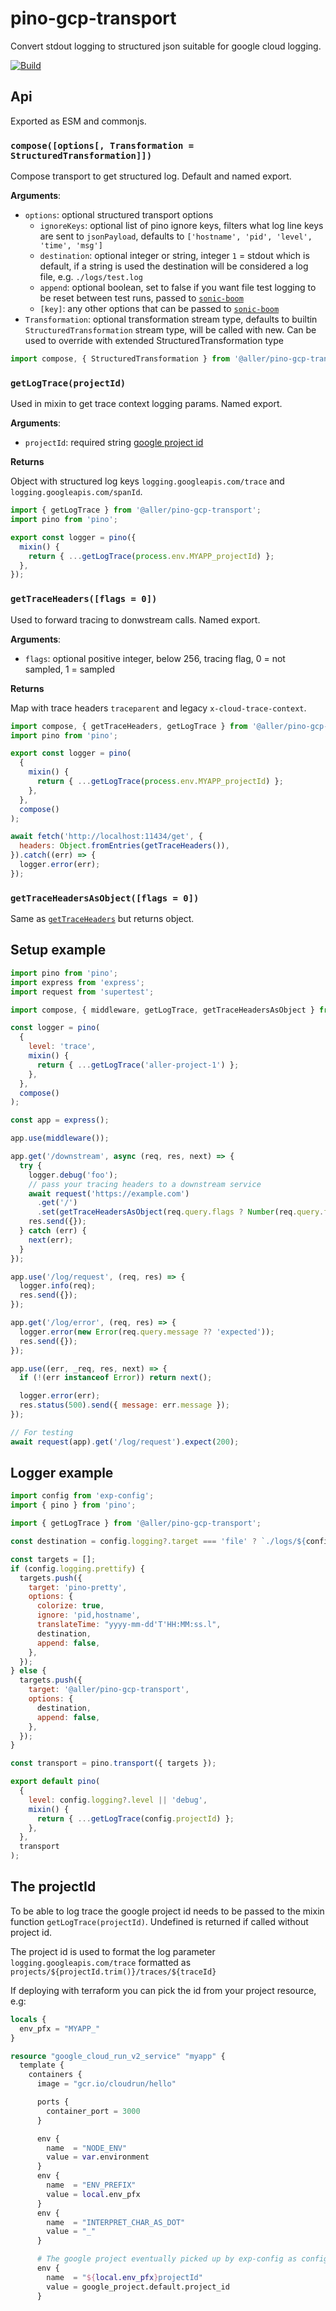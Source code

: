 # pino-gcp-transport

Convert stdout logging to structured json suitable for google cloud logging.

[![Build](https://github.com/allermedia/pino-gcp-transport/actions/workflows/build.yaml/badge.svg)](https://github.com/allermedia/pino-gcp-transport/actions/workflows/build.yaml)

## Api

Exported as ESM and commonjs.

### `compose([options[, Transformation = StructuredTransformation]])`

Compose transport to get structured log. Default and named export.

**Arguments**:

- `options`: optional structured transport options
  - `ignoreKeys`: optional list of pino ignore keys, filters what log line keys are sent to `jsonPayload`, defaults to `['hostname', 'pid', 'level', 'time', 'msg']`
  - `destination`: optional integer or string, integer `1` = stdout which is default, if a string is used the destination will be considered a log file, e.g. `./logs/test.log`
  - `append`: optional boolean, set to false if you want file test logging to be reset between test runs, passed to [`sonic-boom`](https://www.npmjs.com/package/sonic-boom)
  - `[key]`: any other options that can be passed to [`sonic-boom`](https://www.npmjs.com/package/sonic-boom)
- `Transformation`: optional transformation stream type, defaults to builtin `StructuredTransformation` stream type, will be called with new. Can be used to override with extended StructuredTransformation type

```javascript
import compose, { StructuredTransformation } from '@aller/pino-gcp-transport';
```

### `getLogTrace(projectId)`

Used in mixin to get trace context logging params. Named export.

**Arguments**:

- `projectId`: required string [google project id](#the-projectid)

**Returns**

Object with structured log keys `logging.googleapis.com/trace` and `logging.googleapis.com/spanId`.

```javascript
import { getLogTrace } from '@aller/pino-gcp-transport';
import pino from 'pino';

export const logger = pino({
  mixin() {
    return { ...getLogTrace(process.env.MYAPP_projectId) };
  },
});
```

### `getTraceHeaders([flags = 0])`

Used to forward tracing to donwstream calls. Named export.

**Arguments**:

- `flags`: optional positive integer, below 256, tracing flag, 0 = not sampled, 1 = sampled

**Returns**

Map with trace headers `traceparent` and legacy `x-cloud-trace-context`.

```javascript
import compose, { getTraceHeaders, getLogTrace } from '@aller/pino-gcp-transport';
import pino from 'pino';

export const logger = pino(
  {
    mixin() {
      return { ...getLogTrace(process.env.MYAPP_projectId) };
    },
  },
  compose()
);

await fetch('http://localhost:11434/get', {
  headers: Object.fromEntries(getTraceHeaders()),
}).catch((err) => {
  logger.error(err);
});
```

### `getTraceHeadersAsObject([flags = 0])`

Same as [`getTraceHeaders`](#gettraceheadersflags--0) but returns object.

## Setup example

```javascript
import pino from 'pino';
import express from 'express';
import request from 'supertest';

import compose, { middleware, getLogTrace, getTraceHeadersAsObject } from '@aller/pino-gcp-transport';

const logger = pino(
  {
    level: 'trace',
    mixin() {
      return { ...getLogTrace('aller-project-1') };
    },
  },
  compose()
);

const app = express();

app.use(middleware());

app.get('/downstream', async (req, res, next) => {
  try {
    logger.debug('foo');
    // pass your tracing headers to a downstream service
    await request('https://example.com')
      .get('/')
      .set(getTraceHeadersAsObject(req.query.flags ? Number(req.query.flags) : undefined));
    res.send({});
  } catch (err) {
    next(err);
  }
});

app.use('/log/request', (req, res) => {
  logger.info(req);
  res.send({});
});

app.get('/log/error', (req, res) => {
  logger.error(new Error(req.query.message ?? 'expected'));
  res.send({});
});

app.use((err, _req, res, next) => {
  if (!(err instanceof Error)) return next();

  logger.error(err);
  res.status(500).send({ message: err.message });
});

// For testing
await request(app).get('/log/request').expect(200);
```

## Logger example

```js
import config from 'exp-config';
import { pino } from 'pino';

import { getLogTrace } from '@aller/pino-gcp-transport';

const destination = config.logging?.target === 'file' ? `./logs/${config.envName}.log` : 1;

const targets = [];
if (config.logging.prettify) {
  targets.push({
    target: 'pino-pretty',
    options: {
      colorize: true,
      ignore: 'pid,hostname',
      translateTime: "yyyy-mm-dd'T'HH:MM:ss.l",
      destination,
      append: false,
    },
  });
} else {
  targets.push({
    target: '@aller/pino-gcp-transport',
    options: {
      destination,
      append: false,
    },
  });
}

const transport = pino.transport({ targets });

export default pino(
  {
    level: config.logging?.level || 'debug',
    mixin() {
      return { ...getLogTrace(config.projectId) };
    },
  },
  transport
);
```

## The projectId

To be able to log trace the google project id needs to be passed to the mixin function `getLogTrace(projectId)`. Undefined is returned if called without project id.

The project id is used to format the log parameter `logging.googleapis.com/trace` formatted as `projects/${projectId.trim()}/traces/${traceId}`

If deploying with terraform you can pick the id from your project resource, e.g:

```terraform
locals {
  env_pfx = "MYAPP_"
}

resource "google_cloud_run_v2_service" "myapp" {
  template {
    containers {
      image = "gcr.io/cloudrun/hello"

      ports {
        container_port = 3000
      }

      env {
        name  = "NODE_ENV"
        value = var.environment
      }
      env {
        name  = "ENV_PREFIX"
        value = local.env_pfx
      }
      env {
        name  = "INTERPRET_CHAR_AS_DOT"
        value = "_"
      }

      # The google project eventually picked up by exp-config as config.projectId, or just use as process.env.MYAPP_projectId
      env {
        name  = "${local.env_pfx}projectId"
        value = google_project.default.project_id
      }
```
